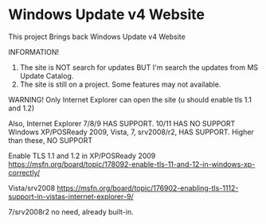 # Windows Update v4 Website

This project Brings back Windows Update v4 Website

INFORMATION!
1. The site is NOT search for updates BUT I'm search the updates from MS Update Catalog.
2. The site is still on a project. Some features may not available.

WARNING!
Only Internet Explorer can open the site (u should enable tls 1.1 and 1.2)

Also, Internet Explorer 7/8/9 HAS SUPPORT. 10/11 HAS NO SUPPORT
Windows XP/POSReady 2009, Vista, 7, srv2008/r2, HAS SUPPORT. Higher than these, NO SUPPORT

Enable TLS 1.1 and 1.2 in XP/POSReady 2009
https://msfn.org/board/topic/178092-enable-tls-11-and-12-in-windows-xp-correctly/

Vista/srv2008
https://msfn.org/board/topic/176902-enabling-tls-1112-support-in-vistas-internet-explorer-9/

7/srv2008r2
no need, already built-in.
